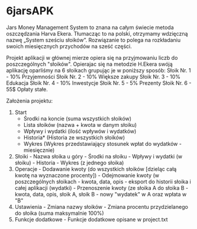# 6jarsAPK
Jars Money Management System to znana na całym świecie metoda oszczędzania Harva Ekera.
Tłumacząc to na polski, otrzymamy wdzięczną nazwę „System sześciu słoików”.
Rozwiązanie to polega na rozkładaniu swoich miesięcznych przychodów na sześć części.

Projekt aplikacji w głównej mierze opiera się na przyjmowaniu liczb do poszczególnych "słoików".
Opierajac się na metodzie H.Ekera swóją aplikację oparliśmy na 6 słoikach grupując je w poniższy sposób:
Słoik Nr. 1 - 10% Przyjemności
Słoik Nr. 2 - 10% Większe zakupy 
Słoik Nr. 3 - 10% Edukacja
Słoik Nr. 4 - 10% Inwestycje
Słoik Nr. 5 - 5% Prezenty
Słoik Nr. 6 - 55$ Opłaty stałe.

Założenia projektu:
 1. Start
    - Środki na koncie (suma wszystkich słoików)
    - Lista słoików (nazwa + kwota w danym słoiku)
    - Wpływy i wydatki (ilość wpływów i wydatków)
    - Historia* (Historia ze wszystkich słoików)
    - Wykres (Wykres przedstawiający stosunek wpłat do wydatków - miesięcznie)
  2. Słoiki
    - Nazwa słoika u góry
    - Środki na słoiku
    - Wpływy i wydatki (w słoiku)
    - Historia
    - Wykres (z jednego słoika)
  3. Operacje
    - Dodawanie kwoty (do wszystkich słoików [dzieląc całą kwotę na wyznaczone procenty])
    - Odejmowanie kwoty (w poszczególnych słoikach - kwota, data, opis - eksport do historii słoika i całej aplikacji (wydatki)
    - Przenoszenie kwoty (ze słoika A do słoika B - kwota, data, opis, słoik A, słoik B - nowy "wydatek" w A oraz wpłata w "B"
  4. Ustawienia
    - Zmiana nazwy słoików 
    - Zmiana procentu przydzielanego do słoika (suma maksymalnie 100%)
  5. Funkcje dodatkowe
    - Funkcje dodatkowe opisane w project.txt
  
